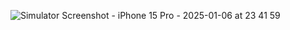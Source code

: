 ![Simulator Screenshot - iPhone 15 Pro - 2025-01-06 at 23 41 59](https://github.com/user-attachments/assets/194e3742-cba8-4ae1-bd6e-088331935a6f)
